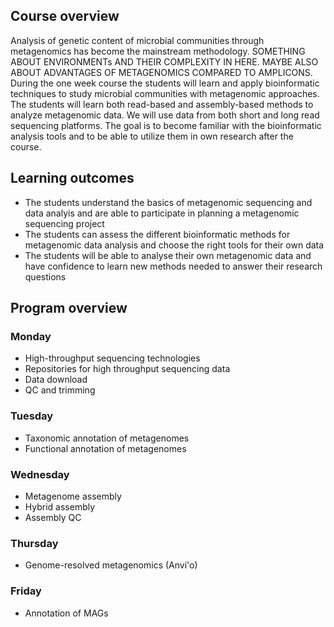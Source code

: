 ## Course overview
Analysis of genetic content of microbial communities through metagenomics has become the mainstream methodology.
SOMETHING ABOUT ENVIRONMENTs AND THEIR COMPLEXITY IN HERE. MAYBE ALSO ABOUT ADVANTAGES OF METAGENOMICS COMPARED TO AMPLICONS.
During the one week course the students will learn and apply bioinformatic techniques to study microbial communities with metagenomic approaches.
The students will learn both read-based and assembly-based methods to analyze metagenomic data. We will use data from both short and long read sequencing platforms.
The goal is to become familiar with the bioinformatic analysis tools and to be able to utilize them in own research after the course.

## Learning outcomes
- The students understand the basics of metagenomic sequencing and data analyis and are able to participate in planning a metagenomic sequencing project
- The students can assess the different bioinformatic methods for metagenomic data analysis and choose the right tools for their own data
- The students will be able to analyse their own metagenomic data and have confidence to learn new methods needed to answer their research questions

## Program overview

### Monday
- High-throughput sequencing technologies
- Repositories for high throughput sequencing data
- Data download
- QC and trimming

### Tuesday
- Taxonomic annotation of metagenomes
- Functional annotation of metagenomes

### Wednesday
- Metagenome assembly
- Hybrid assembly
- Assembly QC

### Thursday
- Genome-resolved metagenomics (Anvi'o)

### Friday
- Annotation of MAGs

